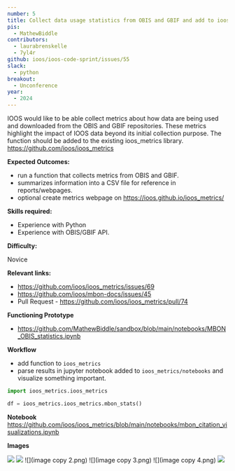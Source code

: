 ```yaml
---
number: 5
title: Collect data usage statistics from OBIS and GBIF and add to ioos_metrics
pis:
  - MathewBiddle
contributors:
  - laurabrenskelle
  - 7yl4r
github: ioos/ioos-code-sprint/issues/55
slack:
  - python
breakout:
  - Unconference
year: 
  - 2024
---
```

IOOS would like to be able collect metrics about how data are being used and downloaded from the OBIS and GBIF repositories. 
These metrics highlight the impact of IOOS data beyond its initial collection purpose. 
The function should be added to the existing ioos_metrics library. <https://github.com/ioos/ioos_metrics>

**Expected Outcomes:**

* run a function that collects metrics from OBIS and GBIF.
* summarizes information into a CSV file for reference in reports/webpages.
* optional create metrics webpage on <https://ioos.github.io/ioos_metrics/>

**Skills required:**

* Experience with Python
* Experience with OBIS/GBIF API.

**Difficulty:**

Novice

**Relevant links:**
- <https://github.com/ioos/ioos_metrics/issues/69>
- <https://github.com/ioos/mbon-docs/issues/45>
- Pull Request - <https://github.com/ioos/ioos_metrics/pull/74>

**Functioning Prototype**
* <https://github.com/MathewBiddle/sandbox/blob/main/notebooks/MBON_OBIS_statistics.ipynb>

**Workflow**
* add function to `ioos_metrics`
* parse results in jupyter notebook added to `ioos_metrics/notebooks` and visualize something important.

```python
import ioos_metrics.ioos_metrics

df = ioos_metrics.ioos_metrics.mbon_stats()
```

**Notebook**
<https://github.com/ioos/ioos_metrics/blob/main/notebooks/mbon_citation_visualizations.ipynb>

**Images**

![](image.png)
![](image_copy.png)
![](image copy 2.png)
![](image copy 3.png)
![](image copy 4.png)
![](newplot.png)
